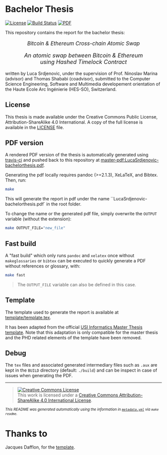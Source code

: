 # Bachelor Thesis
[![License](https://img.shields.io/github/license/Skogarmadr/bachelor-thesis.svg)](https://github.com/Skogarmadr/bachelor-thesis/blob/master/LICENSE)
[![Build Status](https://travis-ci.org/jacquesd/master-thesis.svg?branch=master)](https://travis-ci.org/Skogarmadr/bachelor-thesis)
[![PDF](https://img.shields.io/badge/PDF-latest-blue.svg?style=flat)](https://github.com/Skogarmadr/bachelor-thesis/blob/master-pdf/LucaSrdjenovic-bachelorthesis.pdf)

This repository contains the report for the bachelor thesis:



<p align="center" style="font-size:larger;">
<i>Bitcoin & Ethereum Cross-chain Atomic Swap</i>
</p>
<p align="center" style="font-size:large;">
<i>An atomic swap between Bitcoin & Ethereum<br />
using Hashed Timelock Contract</i>
</p>

written by Luca Srdjenovic, under the supervision of Prof. Ninoslav Marina (advisor)  and   Thomas Shababi (coadvisor), submitted to the Computer Science Engineering, Software and Multimedia developement
orientation of the Haute Ecole Arc Ingénierie (HES-SO), Switzerland.


## License
This thesis is made available under the Creative Commons Public License, Attribution-ShareAlike 4.0
International. A copy of the full license is available in the [LICENSE](/LICENSE) file.

## PDF version
A rendered PDF version of the thesis is automatically generated using [travis-ci](https://travis-ci.org/Skogarmadr/bachelor-thesis) and pushed back to this repository at [master-pdf:LucaSrdjenovic-bachelorthesis.pdf](https://github.com/Skogarmadr/bachelor-thesis/blob/master-pdf/LucaSrdjenovic-bachelorthesis.pdf).

Generating the pdf locally requires pandoc (>=2.1.3), XeLaTeX, and Bibtex. Then, run:

``` bash
make
```

This will generate the report in pdf under the name ``LucaSrdjenovic-bachelorthesis.pdf` in the root folder.

To change the name or the generated pdf file, simply overwrite the `OUTPUT` variable (without the extension):

``` bash
make OUTPUT_FILE="new_file"
```

## Fast build
A "fast build" which only runs `pandoc` and `xelatex` once without `makeglossaries` or `bibtex` can be executed to quickly generate a PDF without references or glossary, with:

``` bash
make fast
```

> The `OUTPUT_FILE` variable can also be defined in this case.

## Template
The template used to generate the report is available at [template/template.tex](template/template.tex).

It has been adapted from the official [USI Informatics Master Thesis template](http://www.inf.usi.ch/msc-thesis-stylesheet-159301.zip). Note that this adaptation is only compatible for the master thesis and the PHD related elements of the template have been removed.

## Debug
The `tex` files and associated generated intermediary  files such as `.aux` are kept in the `BUILD` directory (default: `./build`) and can be inspect in case of issues when generating the PDF.

---
><a rel="license" href="http://creativecommons.org/licenses/by-sa/4.0/"><img alt="Creative Commons License" style="border-width:0" src="https://i.creativecommons.org/l/by-sa/4.0/88x31.png" /></a><br />This
work is licensed under a
<a rel="license" href="http://creativecommons.org/licenses/by-sa/4.0/">Creative
Commons Attribution-ShareAlike 4.0 International License</a>.

<small><i>This README was generated automatically using the information in [`metadata.yml`](metadata.yml) via `make readme`.</i></small>

# Thanks to
Jacques Dafflon, for the [template](https://github.com/0xjac/master-thesis).